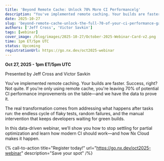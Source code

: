 ```yaml
---
title: 'Beyond Remote Cache: Unlock 70% More CI Performancelg'
description: "You've implemented remote caching. Your builds are faster. Success, right? Not quite. If you're only using remote cache, you're leaving 70% of potential CI performance improvements on the table—and we have the data to prove it. The real transformation comes from addressing what happens after tasks run: the endless cycle of flaky tests, random failures, and the manual intervention that keeps developers waiting for green builds. In this data-driven webinar, we’ll show you how to stop settling for partial optimization and learn how modern CI should work—and how Nx Cloud makes it happen."
date: 2025-10-27
slug: 'beyond-remote-cache-unlock-the-full-70-of-your-ci-performance-gains'
authors: ['Jeff Cross', 'Victor Savkin']
tags: [webinar]
cover_image: /blog/images/2025-10-27/October-2025-Webinar-Card-v2.png
time: 1pm ET/5pm UTC
status: Upcoming
registrationUrl: https://go.nx.dev/oct2025-webinar
---
```


**Oct 27, 2025 - 1pm ET/5pm UTC**

Presented by Jeff Cross and Victor Savkin

You've implemented remote caching. Your builds are faster. Success, right? Not quite. If you're only using remote cache, you're leaving 70% of potential CI performance improvements on the table—and we have the data to prove it.

The real transformation comes from addressing what happens after tasks run: the endless cycle of flaky tests, random failures, and the manual intervention that keeps developers waiting for green builds.

In this data-driven webinar, we’ll show you how to stop settling for partial optimization and learn how modern CI should work—and how Nx Cloud makes it happen.

{% call-to-action title="Register today!" url="https://go.nx.dev/oct2025-webinar" description="Save your spot" /%}

